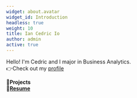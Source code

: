 ```yaml
---
widget: about.avatar
widget_id: Introduction
headless: true
weight: 10
title: Ian Cedric Io
author: admin
active: true
---
```

Hello! I'm Cedric and I major in Business Analytics.\
👉Check out my [profile](/about/)

📂**Projects[](https://cedric130813.webflow.io/)**\
📂**[Resume](https://tinyurl.com/resume130813)**